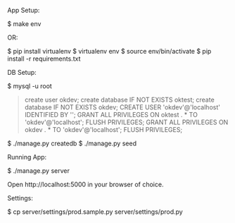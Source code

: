 App Setup:

$ make env

OR:

$ pip install virtualenv
$ virtualenv env
$ source env/bin/activate
$ pip install -r requirements.txt

DB Setup:

$ mysql -u root
> create user okdev;
> create database IF NOT EXISTS oktest;
> create database IF NOT EXISTS okdev;
> CREATE USER 'okdev'@'localhost' IDENTIFIED BY '';
> GRANT ALL PRIVILEGES ON oktest . * TO 'okdev'@'localhost'; FLUSH PRIVILEGES;
> GRANT ALL PRIVILEGES ON okdev . * TO 'okdev'@'localhost'; FLUSH PRIVILEGES;

$ ./manage.py createdb
$ ./manage.py seed

Running App:

$ ./manage.py server

Open http://localhost:5000 in your browser of choice.

Settings:

$ cp server/settings/prod.sample.py server/settings/prod.py
